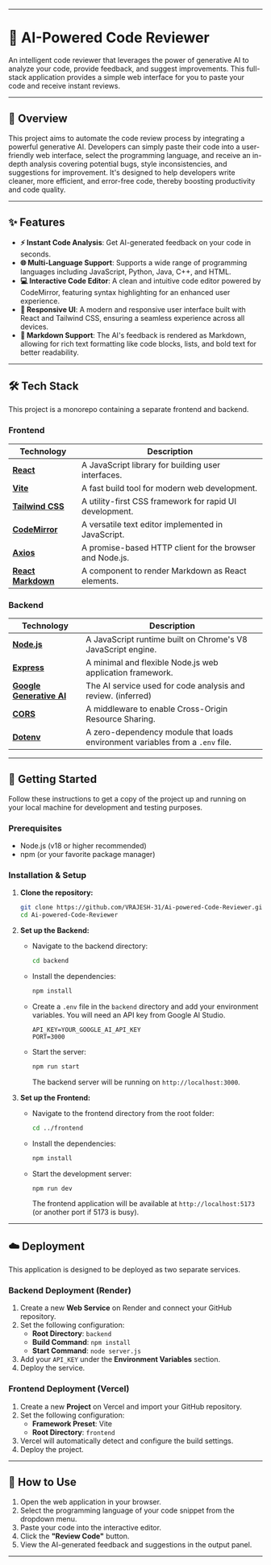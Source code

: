 -----

# 🤖 AI-Powered Code Reviewer



[](https://opensource.org/licenses/MIT)
[](https://github.com/VRAJESH-31/Ai-powered-Code-Reviewer)
[](https://www.google.com/search?q=https://github.com/VRAJESH-31/Ai-powered-Code-Reviewer/stargazers)

An intelligent code reviewer that leverages the power of generative AI to analyze your code, provide feedback, and suggest improvements. This full-stack application provides a simple web interface for you to paste your code and receive instant reviews.

-----

## 📍 Overview

This project aims to automate the code review process by integrating a powerful generative AI. Developers can simply paste their code into a user-friendly web interface, select the programming language, and receive an in-depth analysis covering potential bugs, style inconsistencies, and suggestions for improvement. It's designed to help developers write cleaner, more efficient, and error-free code, thereby boosting productivity and code quality.

-----

## ✨ Features

  * **⚡ Instant Code Analysis**: Get AI-generated feedback on your code in seconds.
  * **🌐 Multi-Language Support**: Supports a wide range of programming languages including JavaScript, Python, Java, C++, and HTML.
  * **💻 Interactive Code Editor**: A clean and intuitive code editor powered by CodeMirror, featuring syntax highlighting for an enhanced user experience.
  * **📱 Responsive UI**: A modern and responsive user interface built with React and Tailwind CSS, ensuring a seamless experience across all devices.
  * **📄 Markdown Support**: The AI's feedback is rendered as Markdown, allowing for rich text formatting like code blocks, lists, and bold text for better readability.

-----

## 🛠️ Tech Stack

This project is a monorepo containing a separate frontend and backend.

### Frontend

| Technology                                                                                                | Description                                           |
| --------------------------------------------------------------------------------------------------------- | ----------------------------------------------------- |
| [**React**](https://reactjs.org/)                                                                         | A JavaScript library for building user interfaces.    |
| [**Vite**](https://vitejs.dev/)                                                                           | A fast build tool for modern web development.         |
| [**Tailwind CSS**](https://tailwindcss.com/)                                                              | A utility-first CSS framework for rapid UI development. |
| [**CodeMirror**](https://codemirror.net/)                                                                 | A versatile text editor implemented in JavaScript.    |
| [**Axios**](https://axios-http.com/)                                                                      | A promise-based HTTP client for the browser and Node.js.  |
| [**React Markdown**](https://github.com/remarkjs/react-markdown)                                            | A component to render Markdown as React elements.     |

### Backend

| Technology                                                                                                    | Description                                                                 |
| ------------------------------------------------------------------------------------------------------------- | --------------------------------------------------------------------------- |
| [**Node.js**](https://nodejs.org/)                                                                            | A JavaScript runtime built on Chrome's V8 JavaScript engine.                |
| [**Express**](https://expressjs.com/)                                                                         | A minimal and flexible Node.js web application framework.                   |
| [**Google Generative AI**](https://ai.google.dev/)                                                            | The AI service used for code analysis and review. (inferred)                |
| [**CORS**](https://developer.mozilla.org/en-US/docs/Web/HTTP/CORS)                                                | A middleware to enable Cross-Origin Resource Sharing.                       |
| [**Dotenv**](https://github.com/motdotla/dotenv)                                                                | A zero-dependency module that loads environment variables from a `.env` file. |

-----

## 🚀 Getting Started

Follow these instructions to get a copy of the project up and running on your local machine for development and testing purposes.

### Prerequisites

  * Node.js (v18 or higher recommended)
  * npm (or your favorite package manager)

### Installation & Setup

1.  **Clone the repository:**

    ```bash
    git clone https://github.com/VRAJESH-31/Ai-powered-Code-Reviewer.git
    cd Ai-powered-Code-Reviewer
    ```

2.  **Set up the Backend:**

      * Navigate to the backend directory:
        ```bash
        cd backend
        ```
      * Install the dependencies:
        ```bash
        npm install
        ```
      * Create a `.env` file in the `backend` directory and add your environment variables. You will need an API key from Google AI Studio.
        ```env
        API_KEY=YOUR_GOOGLE_AI_API_KEY
        PORT=3000
        ```
      * Start the server:
        ```bash
        npm run start
        ```
        The backend server will be running on `http://localhost:3000`.

3.  **Set up the Frontend:**

      * Navigate to the frontend directory from the root folder:
        ```bash
        cd ../frontend
        ```
      * Install the dependencies:
        ```bash
        npm install
        ```
      * Start the development server:
        ```bash
        npm run dev
        ```
        The frontend application will be available at `http://localhost:5173` (or another port if 5173 is busy).

-----

## ☁️ Deployment

This application is designed to be deployed as two separate services.

### Backend Deployment (Render)

1.  Create a new **Web Service** on Render and connect your GitHub repository.
2.  Set the following configuration:
      * **Root Directory**: `backend`
      * **Build Command**: `npm install`
      * **Start Command**: `node server.js`
3.  Add your `API_KEY` under the **Environment Variables** section.
4.  Deploy the service.

### Frontend Deployment (Vercel)

1.  Create a new **Project** on Vercel and import your GitHub repository.
2.  Set the following configuration:
      * **Framework Preset**: Vite
      * **Root Directory**: `frontend`
3.  Vercel will automatically detect and configure the build settings.
4.  Deploy the project.

-----

## 🤝 How to Use

1.  Open the web application in your browser.
2.  Select the programming language of your code snippet from the dropdown menu.
3.  Paste your code into the interactive editor.
4.  Click the **"Review Code"** button.
5.  View the AI-generated feedback and suggestions in the output panel.

-----
